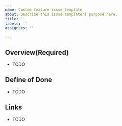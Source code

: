```yaml
---
name: Custom feature issue template
about: Describe this issue template's purpose here.
title: ''
labels: ''
assignees: ''

---
```


## Overview(Required)
- TODO

## Define of Done
- TODO

## Links
- TODO
